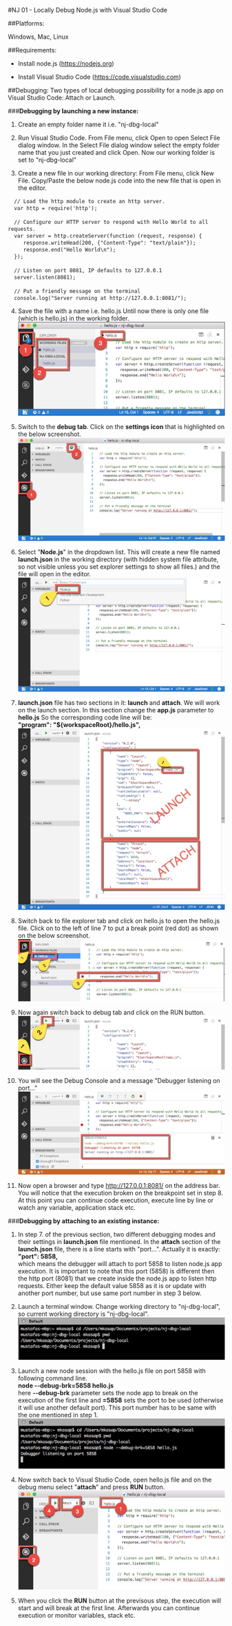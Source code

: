 #NJ 01 - Locally Debug Node.js with Visual Studio Code

##Platforms:

Windows, Mac, Linux

##Requirements:

- Install node.js (https://nodejs.org)

- Install Visual Studio Code (https://code.visualstudio.com)

 
##Debugging:
Two types of local debugging possibility for a node.js app on Visual Studio Code: Attach or Launch.
 

###**Debugging by launching a new instance:**
1. Create an empty folder name it i.e. "nj-dbg-local"

2. Run Visual Studio Code. From File menu, click Open to open Select File dialog window.  In the Select File dialog window select the empty folder name that you just created and click Open. Now our working folder is set to "nj-dbg-local"

3. Create a new file in our working directory: From File menu, click New File. Copy/Paste the below node.js code into the new file that is open in the editor.
```node
  // Load the http module to create an http server. 
  var http = require('http'); 

  // Configure our HTTP server to respond with Hello World to all requests. 
  var server = http.createServer(function (request, response) {  
     response.writeHead(200, {"Content-Type": "text/plain"});  
     response.end("Hello World\n"); 
  }); 

  // Listen on port 8081, IP defaults to 127.0.0.1 
  server.listen(8081); 

  // Put a friendly message on the terminal 
  console.log("Server running at http://127.0.0.1:8081/");
```

4. Save the file with a name i.e. hello.js Until now there is only one file (which is hello.js) in the working folder.  
![](./imgs/nj01-01.jpg)  

5. Switch to the **debug tab**. Click on the **settings icon** that is highlighted on the below screenshot.  
![](./imgs/nj01-02.jpg)  

6. Select "**Node.js**" in the dropdown list. This will create a new file named **launch.json** in the working directory (with hidden system file attribute, so not visible unless you set explorer settings to show all files.) and the file will open in the editor.  
![](./imgs/nj01-03.jpg)  

7. **launch.json** file has two sections in it: **launch** and **attach**. We will work on the launch section. In this section change the **app.js** parameter to **hello.js** So the corresponding code line will be:  
**"program": "${workspaceRoot}/hello.js",**  
![](./imgs/nj01-04.jpg)  

8. Switch back to file explorer tab and click on hello.js to open the hello.js file. Click on to the left of line 7 to put a break point (red dot) as shown on the below screenshot.  
![](./imgs/nj01-05.jpg)  

9. Now again switch back to debug tab and click on the RUN button.  
![](./imgs/nj01-06.jpg)  

10. You will see the Debug Console and a message "Debugger listening on port..."  
![](./imgs/nj01-07.jpg)  

11. Now open a browser and type http://127.0.0.1:8081/ on the address bar. You will notice that the execution broken on the breakpoint set in step 8. At this point you can continue code execution, execute line by line or watch any variable, application stack etc.

###**Debugging by attaching to an existing instance:**
1. In step 7. of the previous section, two different debugging modes and their settings in **launch.json** file mentioned. In the **attach** section of the **launch.json** file, there is a line starts with "port...". Actually it is exactly:  
**"port": 5858,**  
which means the debugger will attach to port 5858 to listen node.js app execution. It is important to note that this port (5858) is different then the http port (8081) that we create inside the node.js app to listen http requests. Either keep the default value 5858 as it is or update with another port number, but use same port number in step 3 below.

2. Launch a terminal window. Change working directory to "nj-dbg-local", so current working directory is "nj-dbg-local".
![](./imgs/nj01-08.jpg)  

3. Launch a new node session with the hello.js file on port 5858 with following command line.  
**node --debug-brk=5858 hello.js**  
here **--debug-brk** parameter sets the node app to break on the execution of the first line and **=5858** sets the port to be used (otherwise it will use another default port). This port number has to be same with the one mentioned in step 1.
![](./imgs/nj01-09.jpg)  

4. Now switch back to Visual Studio Code, open hello.js file and on the debug menu select "**attach**" and press **RUN** button.  
![](./imgs/nj01-10.jpg)  

5. When you click the **RUN** button at the previsous step, the execution will start and will break at the first line. Afterwards you can continue execution or monitor variables, stack etc.  
